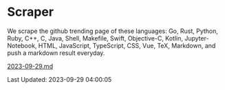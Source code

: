 # Scraper

We scrape the github trending page of these languages: Go, Rust, Python, Ruby, C++, C, Java, Shell, Makefile, Swift, Objective-C, Kotlin, Jupyter-Notebook, HTML, JavaScript, TypeScript, CSS, Vue, TeX, Markdown, and push a markdown result everyday.

[2023-09-29.md](https://github.com/yangwenmai/github-trending-backup/blob/master/2023-09-29.md)

Last Updated: 2023-09-29 04:00:05